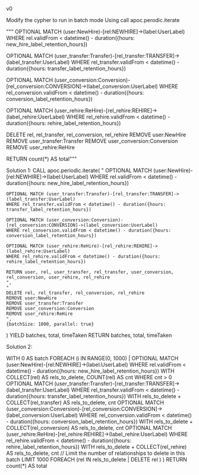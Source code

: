 v0 

Modify the cypher to run in batch mode Using call apoc.perodic.iterate

"""
OPTIONAL MATCH (user:NewHire)-[rel:NEWHIRE]->(label:UserLabel) 
WHERE rel.validFrom < datetime() - duration({hours: new_hire_label_retention_hours})

OPTIONAL MATCH (user_transfer:Transfer)-[rel_transfer:TRANSFER]->(label_transfer:UserLabel) 
WHERE rel_transfer.validFrom < datetime() - duration({hours: transfer_label_retention_hours})

OPTIONAL MATCH (user_conversion:Conversion)-[rel_conversion:CONVERSION]->(label_conversion:UserLabel) 
WHERE rel_conversion.validFrom < datetime() - duration({hours: conversion_label_retention_hours})

OPTIONAL MATCH (user_rehire:ReHire)-[rel_rehire:REHIRE]->(label_rehire:UserLabel) 
WHERE rel_rehire.validFrom < datetime() - duration({hours: rehire_label_retention_hours})

DELETE rel, rel_transfer, rel_conversion, rel_rehire
REMOVE user:NewHire
REMOVE user_transfer:Transfer
REMOVE user_conversion:Conversion
REMOVE user_rehire:ReHire

RETURN count(*) AS total"""


Solution 1:
CALL apoc.periodic.iterate(
    "
    OPTIONAL MATCH (user:NewHire)-[rel:NEWHIRE]->(label:UserLabel)
    WHERE rel.validFrom < datetime() - duration({hours: new_hire_label_retention_hours})
    
    OPTIONAL MATCH (user_transfer:Transfer)-[rel_transfer:TRANSFER]->(label_transfer:UserLabel)
    WHERE rel_transfer.validFrom < datetime() - duration({hours: transfer_label_retention_hours})
    
    OPTIONAL MATCH (user_conversion:Conversion)-[rel_conversion:CONVERSION]->(label_conversion:UserLabel)
    WHERE rel_conversion.validFrom < datetime() - duration({hours: conversion_label_retention_hours})
    
    OPTIONAL MATCH (user_rehire:ReHire)-[rel_rehire:REHIRE]->(label_rehire:UserLabel)
    WHERE rel_rehire.validFrom < datetime() - duration({hours: rehire_label_retention_hours})
    
    RETURN user, rel, user_transfer, rel_transfer, user_conversion, rel_conversion, user_rehire, rel_rehire
    ",
    "
    DELETE rel, rel_transfer, rel_conversion, rel_rehire
    REMOVE user:NewHire
    REMOVE user_transfer:Transfer
    REMOVE user_conversion:Conversion
    REMOVE user_rehire:ReHire
    ",
    {batchSize: 1000, parallel: true}
)
YIELD batches, total, timeTaken
RETURN batches, total, timeTaken


Solution 2:

WITH 0 AS batch
FOREACH (i IN RANGE(0, 1000) |
    OPTIONAL MATCH (user:NewHire)-[rel:NEWHIRE]->(label:UserLabel)
    WHERE rel.validFrom < datetime() - duration({hours: new_hire_label_retention_hours})
    WITH COLLECT(rel) AS rels_to_delete, COUNT(rel) AS cnt
    WHERE cnt > 0
    OPTIONAL MATCH (user_transfer:Transfer)-[rel_transfer:TRANSFER]->(label_transfer:UserLabel)
    WHERE rel_transfer.validFrom < datetime() - duration({hours: transfer_label_retention_hours})
    WITH rels_to_delete + COLLECT(rel_transfer) AS rels_to_delete, cnt
    OPTIONAL MATCH (user_conversion:Conversion)-[rel_conversion:CONVERSION]->(label_conversion:UserLabel)
    WHERE rel_conversion.validFrom < datetime() - duration({hours: conversion_label_retention_hours})
    WITH rels_to_delete + COLLECT(rel_conversion) AS rels_to_delete, cnt
    OPTIONAL MATCH (user_rehire:ReHire)-[rel_rehire:REHIRE]->(label_rehire:UserLabel)
    WHERE rel_rehire.validFrom < datetime() - duration({hours: rehire_label_retention_hours})
    WITH rels_to_delete + COLLECT(rel_rehire) AS rels_to_delete, cnt
    // Limit the number of relationships to delete in this batch
    LIMIT 1000
    FOREACH (rel IN rels_to_delete |
        DELETE rel
    )
)
RETURN count(*) AS total
